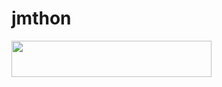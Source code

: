 # jmthon

<p align="left"><a href="https://heroku.com/deploy?template=https://github.com/Maark1998/mus"> <img src="https://img.shields.io/badge/Deploy%20To%20Heroku-purple?style=for-the-badge&logo=heroku" width="320" height="58.45"/></a></p>

